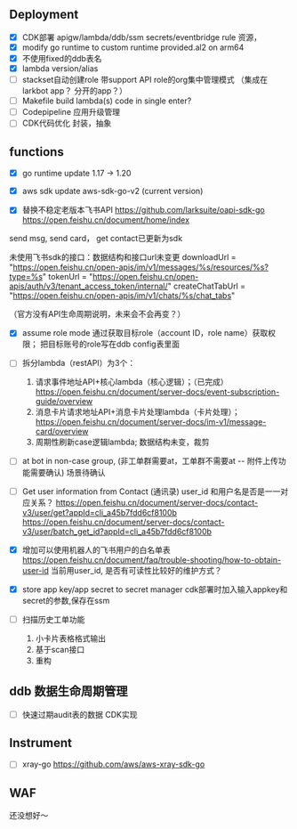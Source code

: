 ## Deployment
- [x] CDK部署
apigw/lambda/ddb/ssm secrets/eventbridge rule 资源，
- [x] modify go runtime to custom runtime
provided.al2 on arm64
- [x] 不使用fixed的ddb表名
- [x] lambda version/alias
- [ ] stackset自动创建role
带support API role的org集中管理模式 （集成在larkbot app？ 分开的app？）
- [ ] Makefile
build lambda(s) code in single enter?
- [ ] Codepipeline
应用升级管理
- [ ] CDK代码优化
封装，抽象

## functions
- [x] go runtime update
1.17 -> 1.20

- [x] aws sdk update
aws-sdk-go-v2 (current version)

- [x] 替换不稳定老版本飞书API
https://github.com/larksuite/oapi-sdk-go
https://open.feishu.cn/document/home/index

send msg, send card， get contact已更新为sdk

未使用飞书sdk的接口：数据结构和接口url未变更
	downloadUrl      = "https://open.feishu.cn/open-apis/im/v1/messages/%s/resources/%s?type=%s"
	tokenUrl         = "https://open.feishu.cn/open-apis/auth/v3/tenant_access_token/internal/"
	createChatTabUrl = "https://open.feishu.cn/open-apis/im/v1/chats/%s/chat_tabs"

（官方没有API生命周期说明，未来会不会再变？）

- [x] assume role mode
通过获取目标role（account ID，role name）获取权限；
把目标账号的role写在ddb config表里面

- [ ] 拆分lambda（restAPI）为3个： 
  1. 请求事件地址API+核心lambda（核心逻辑）；（已完成）
https://open.feishu.cn/document/server-docs/event-subscription-guide/overview
  2. 消息卡片请求地址API+消息卡片处理lambda（卡片处理）；
https://open.feishu.cn/document/server-docs/im-v1/message-card/overview
  3. 周期性刷新case逻辑lambda;
数据结构未变，裁剪

- [ ] at bot in non-case group, (非工单群需要at，工单群不需要at -- 附件上传功能需要确认)
场景待确认

- [ ] Get user information from Contact (通讯录)
user_id 和用户名是否是一一对应关系？
https://open.feishu.cn/document/server-docs/contact-v3/user/get?appId=cli_a45b7fdd6cf8100b
https://open.feishu.cn/document/server-docs/contact-v3/user/batch_get_id?appId=cli_a45b7fdd6cf8100b


- [x] 增加可以使用机器人的飞书用户的白名单表 
https://open.feishu.cn/document/faq/trouble-shooting/how-to-obtain-user-id
当前用user_id, 是否有可读性比较好的维护方式？

- [x] store app key/app secret to secret manager
cdk部署时加入输入appkey和secret的参数,保存在ssm


- [ ] 扫描历史工单功能
  1. 小卡片表格格式输出
  2. 基于scan接口
  3. 重构


## ddb 数据生命周期管理
- [ ] 快速过期audit表的数据
CDK实现

## Instrument 
- [ ] xray-go
https://github.com/aws/aws-xray-sdk-go

## WAF
还没想好～